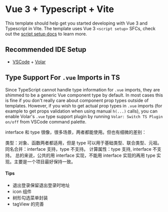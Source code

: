 # Vue 3 + Typescript + Vite

This template should help get you started developing with Vue 3 and Typescript in Vite. The template uses Vue 3 `<script setup>` SFCs, check out the [script setup docs](https://v3.vuejs.org/api/sfc-script-setup.html#sfc-script-setup) to learn more.

## Recommended IDE Setup

- [VSCode](https://code.visualstudio.com/) + [Volar](https://marketplace.visualstudio.com/items?itemName=johnsoncodehk.volar)

## Type Support For `.vue` Imports in TS

Since TypeScript cannot handle type information for `.vue` imports, they are shimmed to be a generic Vue component type by default. In most cases this is fine if you don't really care about component prop types outside of templates. However, if you wish to get actual prop types in `.vue` imports (for example to get props validation when using manual `h(...)` calls), you can enable Volar's `.vue` type support plugin by running `Volar: Switch TS Plugin on/off` from VSCode command palette.

interface 和 type 很像，很多场景，两者都能使用。但也有细微的差别：

类型：对象、函数两者都适用，但是 type 可以用于基础类型、联合类型、元祖。
同名合并：interface 支持，type 不支持。
计算属性：type 支持, interface 不支持。
总的来说，公共的用 interface 实现，不能用 interface 实现的再用 type 实现。主要是一个项目最好保持一致。

#### Tips

- 退出登录保留退出登录时地址
- icon 组件
- 树形勾选菜单封装
- tagView 的完善
